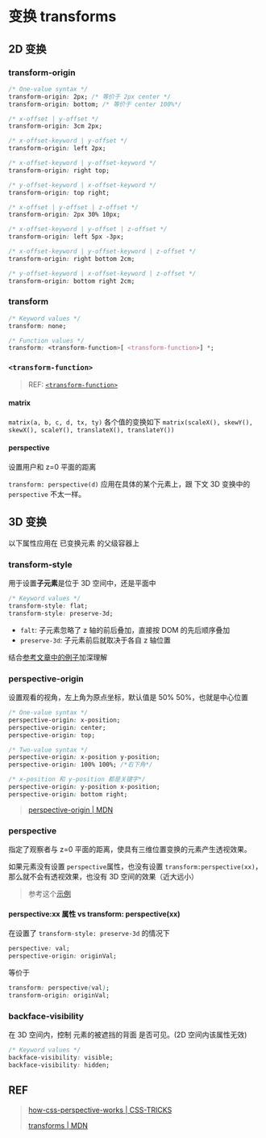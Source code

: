 # 变换 transforms

## 2D 变换

### transform-origin

```css
/* One-value syntax */
transform-origin: 2px; /* 等价于 2px center */
transform-origin: bottom; /* 等价于 center 100%*/

/* x-offset | y-offset */
transform-origin: 3cm 2px;

/* x-offset-keyword | y-offset */
transform-origin: left 2px;

/* x-offset-keyword | y-offset-keyword */
transform-origin: right top;

/* y-offset-keyword | x-offset-keyword */
transform-origin: top right;

/* x-offset | y-offset | z-offset */
transform-origin: 2px 30% 10px;

/* x-offset-keyword | y-offset | z-offset */
transform-origin: left 5px -3px;

/* x-offset-keyword | y-offset-keyword | z-offset */
transform-origin: right bottom 2cm;

/* y-offset-keyword | x-offset-keyword | z-offset */
transform-origin: bottom right 2cm;
```

### transform

```css
/* Keyword values */
transform: none;

/* Function values */
transform: <transform-function>[ <transform-function>] *;
```

### `<transform-function>`

> REF: [`<transform-function>`](https://developer.mozilla.org/en-US/docs/Web/CSS/transform-function)

#### matrix

`matrix(a, b, c, d, tx, ty)` 各个值的变换如下 `matrix(scaleX(), skewY(), skewX(), scaleY(), translateX(), translateY())`

#### perspective

设置用户和 z=0 平面的距离

`transform: perspective(d)` 应用在具体的某个元素上，跟 下文 3D 变换中的 `perspective` 不太一样。

## 3D 变换

以下属性应用在 已变换元素 的父级容器上

### transform-style

用于设置**子元素**是位于 3D 空间中，还是平面中

```css
/* Keyword values */
transform-style: flat;
transform-style: preserve-3d;
```

- `falt`: 子元素忽略了 z 轴的前后叠加，直接按 DOM 的先后顺序叠加
- `preserve-3d`: 子元素前后就取决于各自 z 轴位置

结合[参考文章中的例子](https://css-tricks.com/how-css-perspective-works/#lets-talk-about-transform-style)加深理解

### perspective-origin

设置观看的视角，左上角为原点坐标，默认值是 50% 50%，也就是中心位置

```css
/* One-value syntax */
perspective-origin: x-position;
perspective-origin: center;
perspective-origin: top;

/* Two-value syntax */
perspective-origin: x-position y-position;
perspective-origin: 100% 100%; /*右下角*/

/* x-position 和 y-position 都是关键字*/
perspective-origin: y-position x-position;
perspective-origin: bottom right;
```

> [perspective-origin | MDN](https://developer.mozilla.org/en-US/docs/Web/CSS/perspective-origin)

### perspective

指定了观察者与 z=0 平面的距离，使具有三维位置变换的元素产生透视效果。

如果元素没有设置 `perspective`属性，也没有设置 `transform:perspective(xx)`，那么就不会有透视效果，也没有 3D 空间的效果（近大远小）

> 参考这个[示例](https://css-tricks.com/how-css-perspective-works/#the-basics-of-perspective)

#### perspective:xx 属性 vs transform: perspective(xx)

在设置了 `transform-style: preserve-3d` 的情况下

```css
perspective: val;
perspective-origin: originVal;
```

等价于

```css
transform: perspective(val);
transform-origin: originVal;
```

### backface-visibility

在 3D 空间内，控制 元素的被遮挡的背面 是否可见。(2D 空间内该属性无效)

```css
/* Keyword values */
backface-visibility: visible;
backface-visibility: hidden;
```

## REF

> [how-css-perspective-works | CSS-TRICKS](https://css-tricks.com/how-css-perspective-works/)
> 
> [transforms | MDN](https://developer.mozilla.org/en-US/docs/Web/CSS/CSS_Transforms/Using_CSS_transforms)
